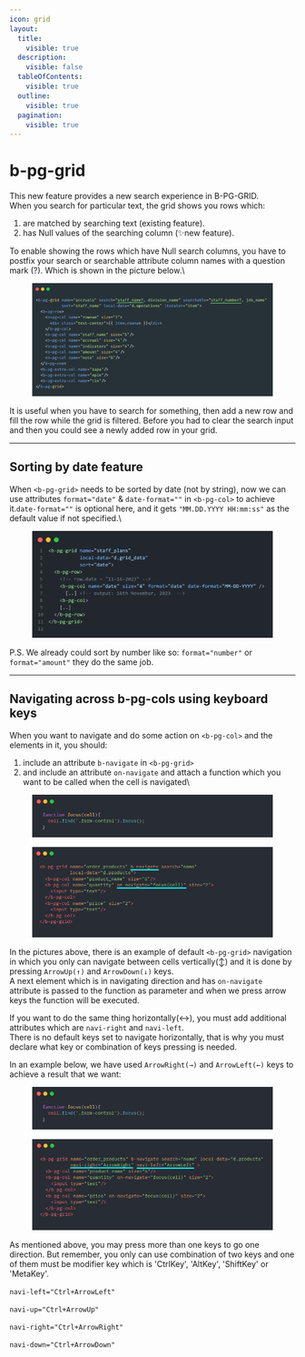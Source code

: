 ```yaml
---
icon: grid
layout:
  title:
    visible: true
  description:
    visible: false
  tableOfContents:
    visible: true
  outline:
    visible: true
  pagination:
    visible: true
---
```


# b-pg-grid

This new feature provides a new search experience in B-PG-GRID.\
When you search for particular text, the grid shows you rows which:

1. are matched by searching text (existing feature).
2. has Null values of the searching column (✨new feature).

To enable showing the rows which have Null search columns, you have to postfix your search or searchable attribute column names with a question mark (?). Which is shown in the picture below.\\

<figure><img src="../../.gitbook/assets/advanced-topics/frontend-componenets/searchable.png" alt=""><figcaption></figcaption></figure>

It is useful when you have to search for something, then add a new row and fill the row while the grid is filtered. Before you had to clear the search input and then you could see a newly added row in your grid.

***

## Sorting by date feature

When `<b-pg-grid>` needs to be sorted by date (not by string), now we can use attributes `format="date"` & `date-format=""` in `<b-pg-col>` to achieve it.`date-format=""` is optional here, and it gets `"MM.DD.YYYY HH:mm:ss"` as the default value if not specified.\\

<figure><img src="../../.gitbook/assets/advanced-topics/frontend-componenets/sort-by-date.png" alt=""><figcaption></figcaption></figure>

P.S. We already could sort by number like so: `format="number"` or `format="amount"` they do the same job.

***

## Navigating across b-pg-cols using keyboard keys

When you want to navigate and do some action on `<b-pg-col>` and the elements in it, you should:

1. include an attribute `b-navigate` in `<b-pg-grid>`
2. and include an attribute `on-navigate` and attach a function which you want to be called when the cell is navigated\\

<figure><img src="../../.gitbook/assets/advanced-topics/frontend-componenets/navigate-function.png" alt=""><figcaption></figcaption></figure>

<figure><img src="../../.gitbook/assets/advanced-topics/frontend-componenets/b-navigate.png" alt=""><figcaption></figcaption></figure>

In the pictures above, there is an example of default `<b-pg-grid>` navigation in which you only can navigate between cells vertically(↕) and it is done by pressing `ArrowUp(↑)` and `ArrowDown(↓)` keys.\
A next element which is in navigating direction and has `on-navigate` attribute is passed to the function as parameter and when we press arrow keys the function will be executed.

If you want to do the same thing horizontally(↔), you must add additional attributes which are `navi-right` and `navi-left`.\
There is no default keys set to navigate horizontally, that is why you must declare what key or combination of keys pressing is needed.

In an example below, we have used `ArrowRight(→)` and `ArrowLeft(←)` keys to achieve a result that we want:

<figure><img src="../../.gitbook/assets/advanced-topics/frontend-componenets/navigate-function-2.png" alt=""><figcaption></figcaption></figure>

<figure><img src="../../.gitbook/assets/advanced-topics/frontend-componenets/arrow-left-right.png" alt=""><figcaption></figcaption></figure>

As mentioned above, you may press more than one keys to go one direction. But remember, you only can use combination of two keys and one of them must be modifier key which is 'CtrlKey', 'AltKey', 'ShiftKey' or 'MetaKey'.

`navi-left="Ctrl+ArrowLeft"`

`navi-up="Ctrl+ArrowUp"`

`navi-right="Ctrl+ArrowRight"`

`navi-down="Ctrl+ArrowDown"`
